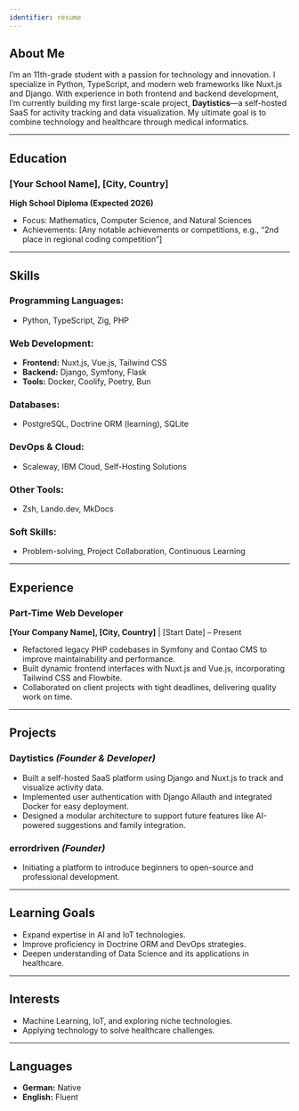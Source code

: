 ```yaml
---
identifier: resume
---
```


## **About Me**

I’m an 11th-grade student with a passion for technology and innovation. I specialize in Python, TypeScript, and modern web frameworks like Nuxt.js and Django. With experience in both frontend and backend development, I’m currently building my first large-scale project, **Daytistics**—a self-hosted SaaS for activity tracking and data visualization. My ultimate goal is to combine technology and healthcare through medical informatics.

---

## **Education**

### [Your School Name], [City, Country]

**High School Diploma (Expected 2026)**

- Focus: Mathematics, Computer Science, and Natural Sciences
- Achievements: [Any notable achievements or competitions, e.g., “2nd place in regional coding competition”]

---

## **Skills**

### **Programming Languages:**

- Python, TypeScript, Zig, PHP

### **Web Development:**

- **Frontend:** Nuxt.js, Vue.js, Tailwind CSS
- **Backend:** Django, Symfony, Flask
- **Tools:** Docker, Coolify, Poetry, Bun

### **Databases:**

- PostgreSQL, Doctrine ORM (learning), SQLite

### **DevOps & Cloud:**

- Scaleway, IBM Cloud, Self-Hosting Solutions

### **Other Tools:**

- Zsh, Lando.dev, MkDocs

### **Soft Skills:**

- Problem-solving, Project Collaboration, Continuous Learning

---

## **Experience**

### **Part-Time Web Developer**

**[Your Company Name], [City, Country]** | [Start Date] – Present

- Refactored legacy PHP codebases in Symfony and Contao CMS to improve maintainability and performance.
- Built dynamic frontend interfaces with Nuxt.js and Vue.js, incorporating Tailwind CSS and Flowbite.
- Collaborated on client projects with tight deadlines, delivering quality work on time.

---

## **Projects**

### **Daytistics** _(Founder & Developer)_

- Built a self-hosted SaaS platform using Django and Nuxt.js to track and visualize activity data.
- Implemented user authentication with Django Allauth and integrated Docker for easy deployment.
- Designed a modular architecture to support future features like AI-powered suggestions and family integration.

### **errordriven** _(Founder)_

- Initiating a platform to introduce beginners to open-source and professional development.

---

## **Learning Goals**

- Expand expertise in AI and IoT technologies.
- Improve proficiency in Doctrine ORM and DevOps strategies.
- Deepen understanding of Data Science and its applications in healthcare.

---

## **Interests**

- Machine Learning, IoT, and exploring niche technologies.
- Applying technology to solve healthcare challenges.

---

## **Languages**

- **German:** Native
- **English:** Fluent
